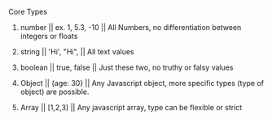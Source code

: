 Core Types

1. number || ex. 1, 5.3, -10 || All Numbers, no differentiation between integers or floats
2. string || 'Hi', "Hi",  || All text values
3. boolean || true, false || Just these two, no truthy or falsy values

4. Object || {age: 30} || Any Javascript object, more specific types (type of object) are possible.

5. Array || [1,2,3] || Any javascript array, type can be flexible or strict 